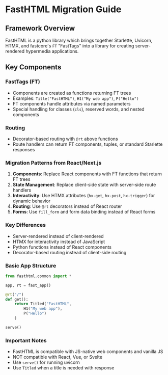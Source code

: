 # FastHTML Migration Guide

## Framework Overview
FastHTML is a python library which brings together Starlette, Uvicorn, HTMX, and fastcore's `FT` "FastTags" into a library for creating server-rendered hypermedia applications.

## Key Components

### FastTags (FT)
- Components are created as functions returning FT trees
- Examples: `Title("FastHTML")`, `H1("My web app")`, `P("Hello")`
- FT components handle attributes via named parameters
- Special handling for classes (`cls`), reserved words, and nested components

### Routing
- Decorator-based routing with `@rt` above functions
- Route handlers can return FT components, tuples, or standard Starlette responses

### Migration Patterns from React/Next.js

1. **Components**: Replace React components with FT functions that return FT trees
2. **State Management**: Replace client-side state with server-side route handlers
3. **Interactivity**: Use HTMX attributes (`hx-get`, `hx-post`, `hx-trigger`) for dynamic behavior
4. **Routing**: Use `@rt` decorators instead of React router
5. **Forms**: Use `fill_form` and form data binding instead of React forms

### Key Differences
- Server-rendered instead of client-rendered
- HTMX for interactivity instead of JavaScript
- Python functions instead of React components
- Decorator-based routing instead of client-side routing

### Basic App Structure
```python
from fasthtml.common import *

app, rt = fast_app()

@rt("/")
def get():
    return Titled("FastHTML", 
        H1("My web app"),
        P("Hello")
    )

serve()
```

### Important Notes
- FastHTML is compatible with JS-native web components and vanilla JS
- NOT compatible with React, Vue, or Svelte
- Use `serve()` for running uvicorn
- Use `Titled` when a title is needed with response
